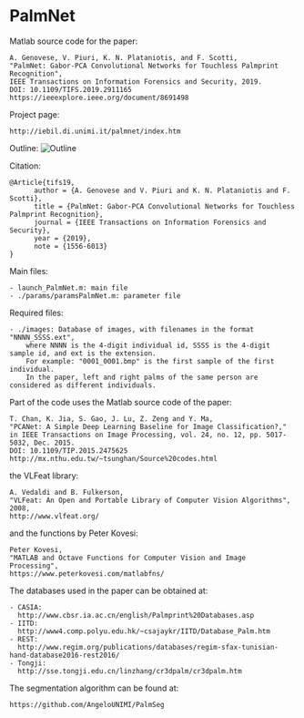 # PalmNet

Matlab source code for the paper:

	A. Genovese, V. Piuri, K. N. Plataniotis, and F. Scotti,
	"PalmNet: Gabor-PCA Convolutional Networks for Touchless Palmprint Recognition",
	IEEE Transactions on Information Forensics and Security, 2019.
	DOI: 10.1109/TIFS.2019.2911165
	https://ieeexplore.ieee.org/document/8691498
	
Project page:

	http://iebil.di.unimi.it/palmnet/index.htm
    
Outline:
![Outline](http://iebil.di.unimi.it/palmnet/imgs/outline.jpg "Outline")

Citation:

	@Article{tifs19,
          author = {A. Genovese and V. Piuri and K. N. Plataniotis and F. Scotti},
          title = {PalmNet: Gabor-PCA Convolutional Networks for Touchless Palmprint Recognition},
          journal = {IEEE Transactions on Information Forensics and Security},
          year = {2019},
          note = {1556-6013}
	}

Main files:

	- launch_PalmNet.m: main file
	- ./params/paramsPalmNet.m: parameter file

Required files:

	- ./images: Database of images, with filenames in the format "NNNN_SSSS.ext", 
    	where NNNN is the 4-digit individual id, SSSS is the 4-digit sample id, and ext is the extension. 
    	For example: "0001_0001.bmp" is the first sample of the first individual. 
    	In the paper, left and right palms of the same person are considered as different individuals.

Part of the code uses the Matlab source code of the paper:

	T. Chan, K. Jia, S. Gao, J. Lu, Z. Zeng and Y. Ma, 
	"PCANet: A Simple Deep Learning Baseline for Image Classification?," 
	in IEEE Transactions on Image Processing, vol. 24, no. 12, pp. 5017-5032, Dec. 2015.
	DOI: 10.1109/TIP.2015.2475625
	http://mx.nthu.edu.tw/~tsunghan/Source%20codes.html
	
the VLFeat library:

	A. Vedaldi and B. Fulkerson, 
	"VLFeat: An Open and Portable Library of Computer Vision Algorithms", 2008, 
	http://www.vlfeat.org/
	
and the functions by Peter Kovesi:

	Peter Kovesi, 
	"MATLAB and Octave Functions for Computer Vision and Image Processing", 
	https://www.peterkovesi.com/matlabfns/
	
The databases used in the paper can be obtained at:

	- CASIA:
	  http://www.cbsr.ia.ac.cn/english/Palmprint%20Databases.asp
	- IITD:
	  http://www4.comp.polyu.edu.hk/~csajaykr/IITD/Database_Palm.htm
	- REST:
	  http://www.regim.org/publications/databases/regim-sfax-tunisian-hand-database2016-rest2016/
	- Tongji:
	  http://sse.tongji.edu.cn/linzhang/cr3dpalm/cr3dpalm.htm
	
The segmentation algorithm can be found at:

	https://github.com/AngeloUNIMI/PalmSeg 
	
